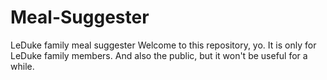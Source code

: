 # Meal-Suggester
LeDuke family meal suggester 
Welcome to this repository, yo. It is only for LeDuke family members.  And also the public,  but it won't be useful for a while. 
